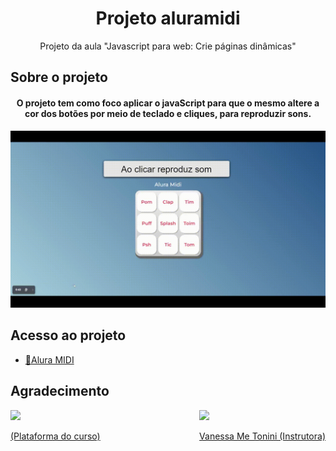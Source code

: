 <h1 align="center">Projeto aluramidi</h1>
<p align="center">Projeto da aula "Javascript para web: Crie páginas dinâmicas"</p>

 ## Sobre o projeto
<h4 align="center">O projeto tem como foco aplicar o javaScript para que o mesmo altere a cor dos botões por meio de teclado e cliques, para reproduzir sons.</h4>

![Midi Preview](./images/preview.gif)
## Acesso ao projeto
- [🔗Alura MIDI](https://ngemir.github.io/projeto-aluramidi/)

## Agradecimento
<div style="display:flex; justify-content: space-between;">
    <div style="height: 100px">
        <a href="https://www.alura.com.br/">
            <img src="https://cursos.alura.com.br/assets/images/logos/logo-alura.svg">
            <p>(Plataforma do curso)</p>
        </a>
    </div>
    <div >
        <a href="https://github.com/ikyrie">
            <img src="https://avatars.githubusercontent.com/u/3089882?v=4" style="height: 100px">
            <p>Vanessa Me Tonini (Instrutora)</p>
        </a>
    </div>
</div>
